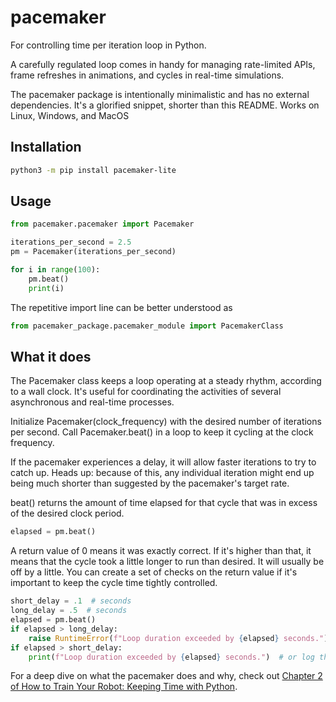 # pacemaker
For controlling time per iteration loop in Python.

A carefully regulated loop comes in handy for managing rate-limited APIs,
frame refreshes in animations, and cycles in real-time simulations.

The pacemaker package is intentionally minimalistic and has no external dependencies.
It's a glorified snippet, shorter than this README.
Works on Linux, Windows, and MacOS

## Installation

```bash
python3 -m pip install pacemaker-lite
```

## Usage

```python
from pacemaker.pacemaker import Pacemaker

iterations_per_second = 2.5
pm = Pacemaker(iterations_per_second)

for i in range(100):
    pm.beat()
    print(i)
```

The repetitive import line can be better understood as
```python
from pacemaker_package.pacemaker_module import PacemakerClass
```

## What it does

The Pacemaker class keeps a loop operating at a steady rhythm,
according to a wall clock. It's useful for coordinating the activities
of several asynchronous and real-time processes.

Initialize Pacemaker(clock_frequency) with the desired number of iterations per second.
Call Pacemaker.beat() in a loop to keep it cycling
at the clock frequency.

If the pacemaker experiences a delay, it will allow faster iterations to try
to catch up. Heads up: because of this, any individual iteration might end up being much
shorter than suggested by the pacemaker's target rate.


beat() returns the amount of time elapsed for that cycle that was
in excess of the desired clock period.
```python
elapsed = pm.beat()
```
A return value of 0 means it
was exactly correct. If it's higher than that, it means that the
cycle took a little longer to run than desired.
It will usually be off by a little. You can create a
set of checks on the return value if it's important to keep the cycle
time tightly controlled.
```python
short_delay = .1  # seconds
long_delay = .5  # seconds
elapsed = pm.beat()
if elapsed > long_delay:
    raise RuntimeError(f"Loop duration exceeded by {elapsed} seconds.")
if elapsed > short_delay:
    print(f"Loop duration exceeded by {elapsed} seconds.")  # or log this
```

For a deep dive on what the pacemaker does and why, check out
[Chapter 2 of How to Train Your Robot: Keeping Time with Python](https://brandonrohrer.com/httyr2pdf).
